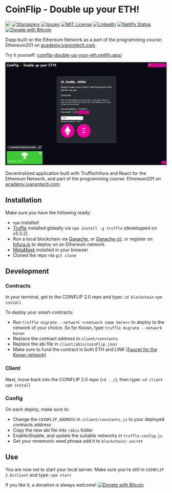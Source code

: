# CoinFlip - Double up your ETH!

[![](https://img.shields.io/badge/Ivan%20on%20Tech%20Academy-Ethereum%20201-blue)](https://academy.ivanontech.com/)
[![Stargazers](https://img.shields.io/github/stars/Pedrojok01/CoinFlip_2.0)](https://github.com/Pedrojok01/CoinFlip_2.0/stargazers)
[![Issues](https://img.shields.io/github/issues/Pedrojok01/CoinFlip_2.0)](https://github.com/Pedrojok01/CoinFlip_2.0/issues)
[![MIT License](https://img.shields.io/github/license/Pedrojok01/CoinFlip_2.0)](https://github.com/Pedrojok01/CoinFlip_2.0/blob/main/License)
[![LinkedIn](https://img.shields.io/badge/-LinkedIn-black)](https://www.linkedin.com/in/pierre-estrabaud-96b303206/)
[![Netlify Status](https://api.netlify.com/api/v1/badges/7f7b73fb-c34d-4063-826b-dceae8a580a2/deploy-status)](https://app.netlify.com/sites/coinflip-double-up-your-eth/deploys)
[![Donate with Bitcoin](https://en.cryptobadges.io/badge/micro/37wP5rdaFgtHrEQ44M5Tntyeb9nChd8jC4)](https://en.cryptobadges.io/donate/37wP5rdaFgtHrEQ44M5Tntyeb9nChd8jC4)

Dapp built on the Ethereum Network as a part of the programming course: Ethereum201 on [academy.ivanontech.com](https://academy.ivanontech.com/).

Try it yourself: [coinflip-double-up-your-eth.netlify.app/](https://coinflip-double-up-your-eth.netlify.app/)

![Preview](./Preview.png)

Decentralized application built with Truffle/Infura and React for the Ethereum Network, and part of the programming course: Ethereum201 on [academy.ivanontech.com](https://academy.ivanontech.com/).


## Installation

Make sure you have the following ready:
- `npm` installed
- [Truffle](https://www.trufflesuite.com/docs) installed globally via `npm install -g truffle` (developped on v5.3.2).
- Run a local blockchain via [Ganache](https://www.trufflesuite.com/docs/ganache/overview), or [Ganache-cli](https://github.com/trufflesuite/ganache-cli), or register on [Infura.io](https://infura.io/) to deploy on an Ethereum network.
- [MetaMask](https://metamask.io/) installed in your browser
- Cloned the repo via `git clone`

## Development

### Contracts

In your terminal, got to the COINFLIP 2.0 repo and type:
`cd blockchain`
`npm install`

To deploy your smart-contracts:

- Run `truffle migrate --network <<network name here>>` to deploy to the network of your choice. So for Kovan, type `truffle migrate --network kovan`
- Replace the contract address in `client/constants`
- Replace the abi file in `client/abis/coinFlip.json`
- Make sure to fund the contract in both ETH and LINK ([Faucet for the Kovan network](https://kovan.chain.link/))

### Client

Next, move back into the COINFLIP 2.0 repo (`cd ../`), then type:
`cd client`
`npm install`

### Config

On each deploy, make sure to:
- Change the `COINFLIP_ADDRESS` in `/client/constants.js` to your deployed contracts address
- Copy the new abi file into `/abis` folder
- Enable/disable, and update the suitable networks in `truffle-config.js`
- Get your mnemonic seed phrase add it to `blockchain/.secret`

## Use

You are now set to start your local server. Make sure you're still in `COINFLIP 2.0/client` and type:
 `npm start`


If you like it, a donation is always welcome!
[![Donate with Bitcoin](https://en.cryptobadges.io/badge/big/37wP5rdaFgtHrEQ44M5Tntyeb9nChd8jC4)](https://en.cryptobadges.io/donate/37wP5rdaFgtHrEQ44M5Tntyeb9nChd8jC4)